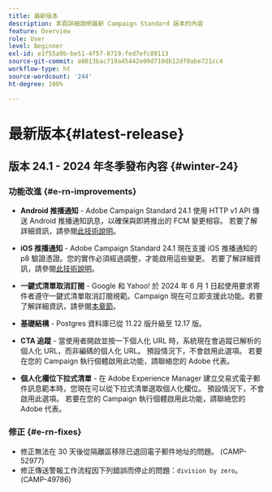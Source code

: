 ```yaml
---
title: 最新版本
description: 本頁詳細說明最新 Campaign Standard 版本的內容
feature: Overview
role: User
level: Beginner
exl-id: e1f55a9b-be51-4f57-8719-fed7efc89113
source-git-commit: a8013bac719a45442e09d710db12df0abe721cc4
workflow-type: ht
source-wordcount: '244'
ht-degree: 100%

---
```



# 最新版本{#latest-release}

<!--
![Control Panel](assets/do-not-localize/cp-icon.png) **New Control Panel release**. [Learn more](https://experienceleague.adobe.com/docs/control-panel/using/release-notes.html){target="_blank"}.-->

## 版本 24.1 - 2024 年冬季發布內容 {#winter-24}

### 功能改進 {#e-rn-improvements}

* **Android 推播通知** - Adobe Campaign Standard 24.1 使用 HTTP v1 API 傳送 Android 推播通知訊息，以確保與即將推出的 FCM 變更相容。 若要了解詳細資訊，請參閱[此技術說明](../../administration/using/push-technote.md)。

* **iOS 推播通知** - Adobe Campaign Standard 24.1 現在支援 iOS 推播通知的 p8 驗證憑證。您的實作必須經過調整，才能啟用這些變更。 若要了解詳細資訊，請參閱[此技術說明](../../administration/using/push-technote.md)。

* **一鍵式清單取消訂閱** - Google 和 Yahoo! 於 2024 年 6 月 1 日起使用要求寄件者遵守一鍵式清單取消訂閱規範。Campaign 現在可立即支援此功能。若要了解詳細資訊，請參閱[本章節](../../administration/using/configuring-email-channel.md#list-of-email-smtp-parameters)。

* **基礎結構** - Postgres 資料庫已從 11.22 版升級至 12.17 版。

* **CTA 追蹤** - 當使用者開啟並按一下個人化 URL 時，系統現在會追蹤已解析的個人化 URL，而非編碼的個人化 URL。 預設情況下，不會啟用此選項。 若要在您的 Campaign 執行個體啟用此功能，請聯絡您的 Adobe 代表。

* **個人化欄位下拉式清單** - 在 Adobe Experience Manager 建立交易式電子郵件訊息範本時，您現在可以從下拉式清單選取個人化欄位。 預設情況下，不會啟用此選項。 若要在您的 Campaign 執行個體啟用此功能，請聯絡您的 Adobe 代表。

### 修正 {#e-rn-fixes}

* 修正無法在 30 天後從隔離區移除已退回電子郵件地址的問題。 (CAMP-52977)
* 修正傳送警報工作流程因下列錯誤而停止的問題：`division by zero`。(CAMP-49786)

